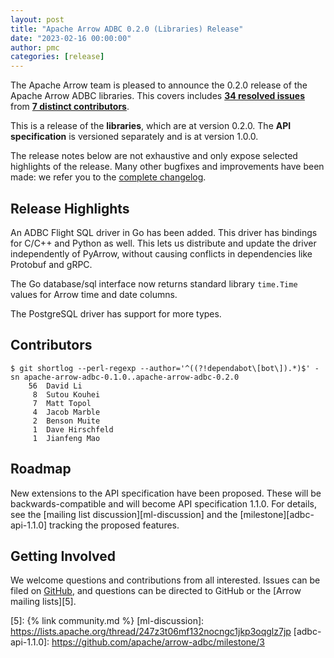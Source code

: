 ```yaml
---
layout: post
title: "Apache Arrow ADBC 0.2.0 (Libraries) Release"
date: "2023-02-16 00:00:00"
author: pmc
categories: [release]
---
```

<!--
{% comment %}
Licensed to the Apache Software Foundation (ASF) under one or more
contributor license agreements.  See the NOTICE file distributed with
this work for additional information regarding copyright ownership.
The ASF licenses this file to you under the Apache License, Version 2.0
(the "License"); you may not use this file except in compliance with
the License.  You may obtain a copy of the License at

http://www.apache.org/licenses/LICENSE-2.0

Unless required by applicable law or agreed to in writing, software
distributed under the License is distributed on an "AS IS" BASIS,
WITHOUT WARRANTIES OR CONDITIONS OF ANY KIND, either express or implied.
See the License for the specific language governing permissions and
limitations under the License.
{% endcomment %}
-->

The Apache Arrow team is pleased to announce the 0.2.0 release of
the Apache Arrow ADBC libraries. This covers includes [**34
resolved issues**][1] from [**7 distinct contributors**][2].

This is a release of the **libraries**, which are at version
0.2.0.  The **API specification** is versioned separately and is
at version 1.0.0.

The release notes below are not exhaustive and only expose selected
highlights of the release. Many other bugfixes and improvements have
been made: we refer you to the [complete changelog][3].

## Release Highlights

An ADBC Flight SQL driver in Go has been added.  This driver has
bindings for C/C++ and Python as well.  This lets us distribute and
update the driver independently of PyArrow, without causing conflicts
in dependencies like Protobuf and gRPC.

The Go database/sql interface now returns standard library `time.Time`
values for Arrow time and date columns.

The PostgreSQL driver has support for more types.

## Contributors

```
$ git shortlog --perl-regexp --author='^((?!dependabot\[bot\]).*)$' -sn apache-arrow-adbc-0.1.0..apache-arrow-adbc-0.2.0
    56	David Li
     8	Sutou Kouhei
     7	Matt Topol
     4	Jacob Marble
     2	Benson Muite
     1	Dave Hirschfeld
     1	Jianfeng Mao
```

## Roadmap

New extensions to the API specification have been proposed.  These
will be backwards-compatible and will become API specification 1.1.0.
For details, see the [mailing list discussion][ml-discussion] and the
[milestone][adbc-api-1.1.0] tracking the proposed features.

## Getting Involved

We welcome questions and contributions from all interested.  Issues
can be filed on [GitHub][4], and questions can be directed to GitHub
or the [Arrow mailing lists][5].

[1]: https://github.com/apache/arrow-adbc/milestone/2
[2]: #contributors
[3]: https://github.com/apache/arrow-adbc/blob/apache-arrow-adbc-0.2.0/CHANGELOG.md
[4]: https://github.com/apache/arrow-adbc/issues
[5]: {% link community.md %}
[ml-discussion]: https://lists.apache.org/thread/247z3t06mf132nocngc1jkp3oqglz7jp
[adbc-api-1.1.0]: https://github.com/apache/arrow-adbc/milestone/3
